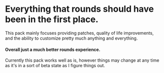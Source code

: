 # Everything that rounds should have been in the first place.
This pack mainly focuses providing patches, quality of life improvements, and the ability to customize pretty much anything and everything.

#### Overall just a much better rounds experience.

Currently this pack works well as is, however things may change at any time as it's in a sort of beta state as I figure things out.